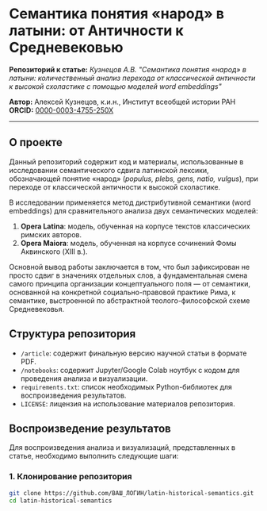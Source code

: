 # Семантика понятия «народ» в латыни: от Античности к Средневековью

**Репозиторий к статье:** *Кузнецов А.В. "Семантика понятия «народ» в латыни: количественный анализ перехода от классической античности к высокой схоластике с помощью моделей word embeddings"*

**Автор:** Алексей Кузнецов, к.и.н., Институт всеобщей истории РАН
**ORCID:** [0000-0003-4755-250X](https://orcid.org/0000-0003-4755-250X)

---

## О проекте

Данный репозиторий содержит код и материалы, использованные в исследовании семантического сдвига латинской лексики, обозначающей понятие «народ» (*populus, plebs, gens, natio, vulgus*), при переходе от классической античности к высокой схоластике.

В исследовании применяется метод дистрибутивной семантики (word embeddings) для сравнительного анализа двух семантических моделей:

1.  **Opera Latina**: модель, обученная на корпусе текстов классических римских авторов.
2.  **Opera Maiora**: модель, обученная на корпусе сочинений Фомы Аквинского (XIII в.).

Основной вывод работы заключается в том, что был зафиксирован не просто сдвиг в значениях отдельных слов, а фундаментальная смена самого принципа организации концептуального поля — от семантики, основанной на конкретной социально-правовой практике Рима, к семантике, выстроенной по абстрактной теолого-философской схеме Средневековья.

## Структура репозитория

-   `/article`: содержит финальную версию научной статьи в формате PDF.
-   `/notebooks`: содержит Jupyter/Google Colab ноутбук с кодом для проведения анализа и визуализации.
-   `requirements.txt`: список необходимых Python-библиотек для воспроизведения результатов.
-   `LICENSE`: лицензия на использование материалов репозитория.

## Воспроизведение результатов

Для воспроизведения анализа и визуализаций, представленных в статье, необходимо выполнить следующие шаги:

### 1. Клонирование репозитория

```bash
git clone https://github.com/ВАШ_ЛОГИН/latin-historical-semantics.git
cd latin-historical-semantics
